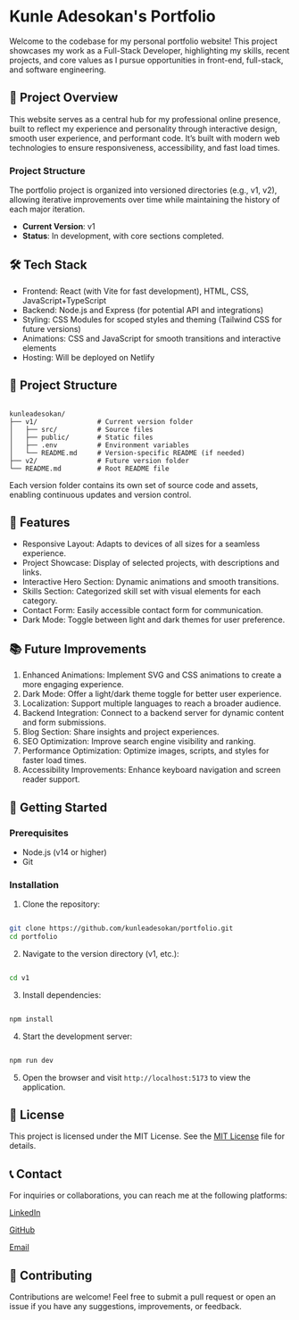 # Kunle Adesokan's Portfolio

Welcome to the codebase for my personal portfolio website! This project showcases my work as a Full-Stack Developer, highlighting my skills, recent projects, and core values as I pursue opportunities in front-end, full-stack, and software engineering.

## 🚀 Project Overview

This website serves as a central hub for my professional online presence, built to reflect my experience and personality through interactive design, smooth user experience, and performant code. It’s built with modern web technologies to ensure responsiveness, accessibility, and fast load times.

### Project Structure

The portfolio project is organized into versioned directories (e.g., v1, v2), allowing iterative improvements over time while maintaining the history of each major iteration.

- **Current Version**: v1
- **Status**: In development, with core sections completed.

## 🛠️ Tech Stack

- Frontend: React (with Vite for fast development), HTML, CSS, JavaScript+TypeScript
- Backend: Node.js and Express (for potential API and integrations)
- Styling: CSS Modules for scoped styles and theming (Tailwind CSS for future versions)
- Animations: CSS and JavaScript for smooth transitions and interactive elements
- Hosting: Will be deployed on Netlify

## 📁 Project Structure

```plaintext

kunleadesokan/
├── v1/               # Current version folder
│   ├── src/          # Source files
│   ├── public/       # Static files
│   ├── .env          # Environment variables
│   └── README.md     # Version-specific README (if needed)
├── v2/               # Future version folder
└── README.md         # Root README file

```

Each version folder contains its own set of source code and assets, enabling continuous updates and version control.

## 🌟 Features

- Responsive Layout: Adapts to devices of all sizes for a seamless experience.
- Project Showcase: Display of selected projects, with descriptions and links.
- Interactive Hero Section: Dynamic animations and smooth transitions.
- Skills Section: Categorized skill set with visual elements for each category.
- Contact Form: Easily accessible contact form for communication.
- Dark Mode: Toggle between light and dark themes for user preference.

## 📚 Future Improvements

1. Enhanced Animations: Implement SVG and CSS animations to create a more engaging experience.
2. Dark Mode: Offer a light/dark theme toggle for better user experience.
3. Localization: Support multiple languages to reach a broader audience.
4. Backend Integration: Connect to a backend server for dynamic content and form submissions.
5. Blog Section: Share insights and project experiences.
6. SEO Optimization: Improve search engine visibility and ranking.
7. Performance Optimization: Optimize images, scripts, and styles for faster load times.
8. Accessibility Improvements: Enhance keyboard navigation and screen reader support.

## 🚀 Getting Started

### Prerequisites

- Node.js (v14 or higher)
- Git

### Installation

1. Clone the repository:

```bash

git clone https://github.com/kunleadesokan/portfolio.git
cd portfolio
```

2. Navigate to the version directory (v1, etc.):

```bash

cd v1
```

3. Install dependencies:

```bash

npm install
```

4. Start the development server:

```bash

npm run dev
```

5. Open the browser and visit `http://localhost:5173` to view the application.

## 📝 License

This project is licensed under the MIT License. See the [MIT License](https://opensource.org/licenses/MIT) file for details.

## 📞 Contact

For inquiries or collaborations, you can reach me at the following platforms:

[LinkedIn](https://www.linkedin.com/in/kunleadesokan/)

[GitHub](https://github.com/kunle-coded)

[Email](mailto:kunle.adesokan9@gmail.com)

## 🤝 Contributing

Contributions are welcome! Feel free to submit a pull request or open an issue if you have any suggestions, improvements, or feedback.
